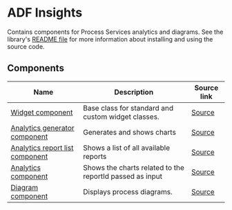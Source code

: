 # ADF Insights

Contains components for Process Services analytics and diagrams.
See the library's
[README file](../../lib/insights/README.md)
for more information about installing and using the source code.

<!--insights start-->

## Components

| Name | Description | Source link |
| ---- | ----------- | ----------- |
| [Widget component](widget.component.md) | Base class for standard and custom widget classes. | [Source](../../lib/insights/analytics-process/components/widgets/widget.component.ts) |
| [Analytics generator component](analytics-generator.component.md) | Generates and shows charts | [Source](../../lib/insights/analytics-process/components/analytics-generator.component.ts) |
| [Analytics report list component](analytics-report-list.component.md) | Shows a list of all available reports | [Source](../../lib/insights/analytics-process/components/analytics-report-list.component.ts) |
| [Analytics component](analytics.component.md) | Shows the charts related to the reportId passed as input | [Source](../../lib/insights/analytics-process/components/analytics.component.ts) |
| [Diagram component](diagram.component.md) | Displays process diagrams. | [Source](../../lib/insights/diagram/components/diagram.component.ts) |

<!--insights end-->
